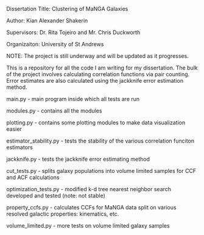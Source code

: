 Dissertation Title: Clustering of MaNGA Galaxies

Author: Kian Alexander Shakerin

Supervisors: Dr. Rita Tojeiro and Mr. Chris Duckworth

Organizaiton: University of St Andrews

NOTE: The project is still underway and will be updated as it progresses. 

This is a repository for all the code I am writing for my dissertation.
The bulk of the project involves calculating correlation functions via pair counting.
Error estimates are also calculated using the jackknife error estimation method.

main.py - main program inside which all tests are run

modules.py - contains all the modules

plotting.py - contains some plotting modules to make data visualization easier

estimator_stability.py - tests the stability of the various correlation funciton estimators

jackknife.py - tests the jackknife error estimating method

cut_tests.py - splits galaxy populations into volume limited samples for CCF and ACF calculations

optimization_tests.py - modified k-d tree nearest neighbor search developed and tested (note: not stable)

property_ccfs.py - calculates CCFs for MaNGA data split on various resolved galactic properties: kinematics, etc.

volume_limited.py - more tests on volume limited galaxy samples
